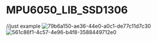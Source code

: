 # MPU6050_LIB_SSD1306
 //just example
 ![79b6a150-ae36-44e0-a0c1-de77c11d7c30](https://user-images.githubusercontent.com/63080067/110682221-c063dd80-81eb-11eb-93d7-307058d3bbe5.jpg)
![561c86f1-4c57-4e96-b4f8-3588449712e0](https://user-images.githubusercontent.com/63080067/110682227-c1950a80-81eb-11eb-9ae2-74824701495b.jpg)


